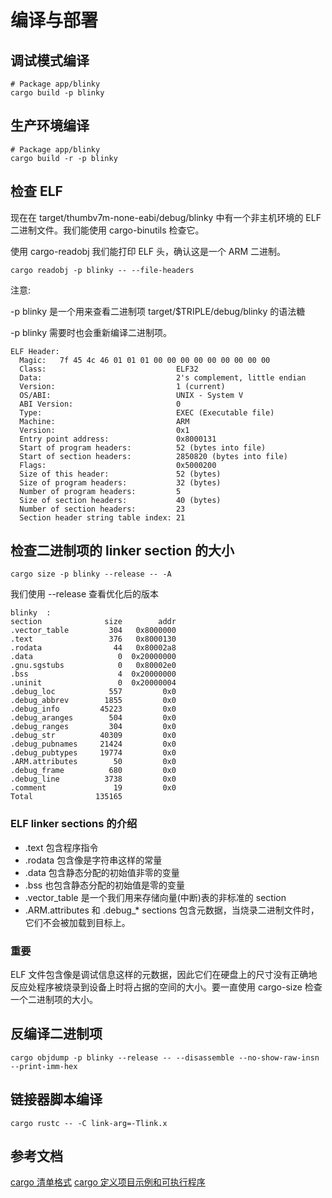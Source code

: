 # 编译与部署

## 调试模式编译

```
# Package app/blinky
cargo build -p blinky
```

## 生产环境编译

```
# Package app/blinky
cargo build -r -p blinky
```

## 检查 ELF

现在在 target/thumbv7m-none-eabi/debug/blinky 中有一个非主机环境的 ELF 二进制文件。我们能使用 cargo-binutils 检查它。

使用 cargo-readobj 我们能打印 ELF 头，确认这是一个 ARM 二进制。

```shell
cargo readobj -p blinky -- --file-headers
```

注意:

-p blinky 是一个用来查看二进制项 target/$TRIPLE/debug/blinky 的语法糖

-p blinky 需要时也会重新编译二进制项。

```shell
ELF Header:
  Magic:   7f 45 4c 46 01 01 01 00 00 00 00 00 00 00 00 00
  Class:                             ELF32
  Data:                              2's complement, little endian
  Version:                           1 (current)
  OS/ABI:                            UNIX - System V
  ABI Version:                       0
  Type:                              EXEC (Executable file)
  Machine:                           ARM
  Version:                           0x1
  Entry point address:               0x8000131
  Start of program headers:          52 (bytes into file)
  Start of section headers:          2850820 (bytes into file)
  Flags:                             0x5000200
  Size of this header:               52 (bytes)
  Size of program headers:           32 (bytes)
  Number of program headers:         5
  Size of section headers:           40 (bytes)
  Number of section headers:         23
  Section header string table index: 21
```

## 检查二进制项的 linker section 的大小

```shell
cargo size -p blinky --release -- -A
```

我们使用 --release 查看优化后的版本

```shell
blinky  :
section              size        addr
.vector_table         304   0x8000000
.text                 376   0x8000130
.rodata                44   0x80002a8
.data                   0  0x20000000
.gnu.sgstubs            0   0x80002e0
.bss                    4  0x20000000
.uninit                 0  0x20000004
.debug_loc            557         0x0
.debug_abbrev        1855         0x0
.debug_info         45223         0x0
.debug_aranges        504         0x0
.debug_ranges         304         0x0
.debug_str          40309         0x0
.debug_pubnames     21424         0x0
.debug_pubtypes     19774         0x0
.ARM.attributes        50         0x0
.debug_frame          680         0x0
.debug_line          3738         0x0
.comment               19         0x0
Total              135165
```

### ELF linker sections 的介绍

- .text 包含程序指令
- .rodata 包含像是字符串这样的常量
- .data 包含静态分配的初始值非零的变量
- .bss 也包含静态分配的初始值是零的变量
- .vector_table 是一个我们用来存储向量(中断)表的非标准的 section
- .ARM.attributes 和 .debug\_\* sections 包含元数据，当烧录二进制文件时，它们不会被加载到目标上。

### 重要

ELF 文件包含像是调试信息这样的元数据，因此它们在硬盘上的尺寸没有正确地反应处程序被烧录到设备上时将占据的空间的大小。要一直使用 cargo-size 检查一个二进制项的大小。

## 反编译二进制项

```shell
cargo objdump -p blinky --release -- --disassemble --no-show-raw-insn --print-imm-hex
```

## 链接器脚本编译

```shell
cargo rustc -- -C link-arg=-Tlink.x
```

## 参考文档

[cargo 清单格式](https://rustwiki.org/zh-CN/cargo/reference/manifest.html?highlight=%5B%5Bbin%5D%5D#the-project-layout)
[cargo 定义项目示例和可执行程序](https://blog.csdn.net/totramp/article/details/118934303)
